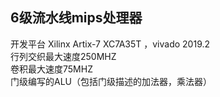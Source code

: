 ## 6级流水线mips处理器
开发平台 Xilinx Artix-7 XC7A35T ，vivado 2019.2  
行列交织最大速度250MHZ  
卷积最大速度75MHZ  
门级编写的ALU（包括门级描述的加法器，乘法器）
